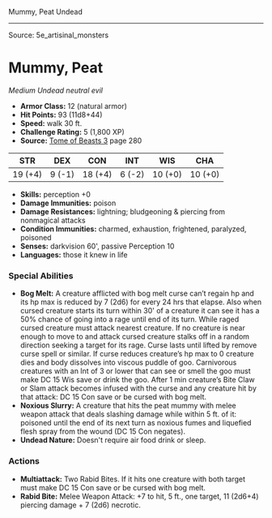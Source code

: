 <MonsterName/>Mummy, Peat</MonsterName>
<CreatureType/>Undead</CreatureType>



---

Source: 5e_artisinal_monsters

# Mummy, Peat

*Medium* *Undead* *neutral evil*

- **Armor Class:** 12 (natural armor)
- **Hit Points:** 93 (11d8+44)
- **Speed:** walk 30 ft.
- **Challenge Rating:** 5 (1,800 XP)
- **Source:** [Tome of Beasts 3](https://koboldpress.com/kpstore/product/tome-of-beasts-3-for-5th-edition/) page 280

| STR | DEX | CON | INT | WIS | CHA |
| --- | --- | --- | --- | --- | --- |
| 19 (+4) | 9 (-1) | 18 (+4) | 6 (-2) | 10 (+0) | 10 (+0) |

- **Skills:** perception +0
- **Damage Immunities:** poison
- **Damage Resistances:** lightning; bludgeoning &amp; piercing from nonmagical attacks
- **Condition Immunities:** charmed, exhaustion, frightened, paralyzed, poisoned
- **Senses:** darkvision 60', passive Perception 10
- **Languages:** those it knew in life

### Special Abilities

- **Bog Melt:** A creature afflicted with bog melt curse can’t regain hp and its hp max is reduced by 7 (2d6) for every 24 hrs that elapse. Also when cursed creature starts its turn within 30' of a creature it can see it has a 50% chance of going into a rage until end of its turn. While raged cursed creature must attack nearest creature. If no creature is near enough to move to and attack cursed creature stalks off in a random direction seeking a target for its rage. Curse lasts until lifted by remove curse spell or similar. If curse reduces creature’s hp max to 0 creature dies and body dissolves into viscous puddle of goo. Carnivorous creatures with an Int of 3 or lower that can see or smell the goo must make DC 15 Wis save or drink the goo. After 1 min creature’s Bite Claw or Slam attack becomes infused with the curse and any creature hit by that attack: DC 15 Con save or be cursed with bog melt.
- **Noxious Slurry:** A creature that hits the peat mummy with melee weapon attack that deals slashing damage while within 5 ft. of it:  poisoned until the end of its next turn as noxious fumes and liquefied flesh spray from the wound (DC 15 Con negates).
- **Undead Nature:** Doesn't require air food drink or sleep.

### Actions

- **Multiattack:** Two Rabid Bites. If it hits one creature with both target must make DC 15 Con save or be cursed with bog melt.
- **Rabid Bite:** Melee Weapon Attack: +7 to hit, 5 ft., one target, 11 (2d6+4) piercing damage + 7 (2d6) necrotic.




